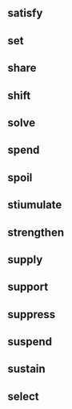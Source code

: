## satisfy
## set
## share
## shift
## solve
## spend
## spoil
## stiumulate
## strengthen
## supply
## support
## suppress
## suspend
## sustain
## select